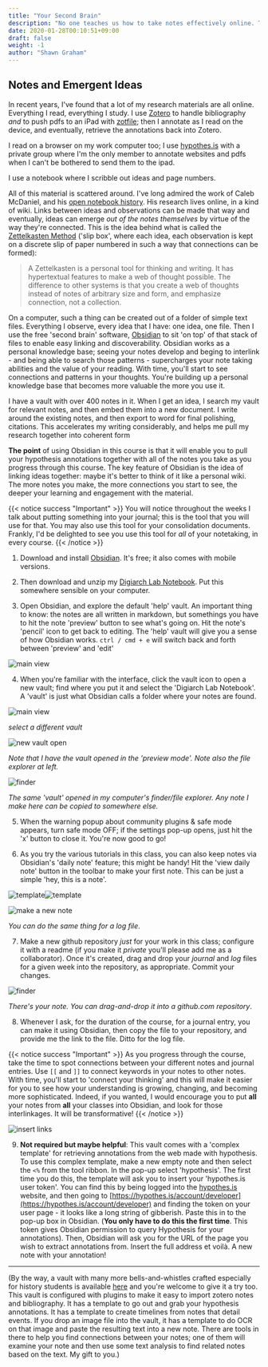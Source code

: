 ```yaml
---
title: "Your Second Brain"
description: "No one teaches us how to take notes effectively online. This is my little contribution to try to rectify that."
date: 2020-01-28T00:10:51+09:00
draft: false
weight: -1
author: "Shawn Graham"
---
```


## Notes and Emergent Ideas

In recent years, I've found that a lot of my research materials are all online. Everything I read, everything I study. I use [Zotero](https://zotero.org) to handle bibliography _and_ to push pdfs to an iPad with [zotfile](http://zotfile.com/); then I annotate as I read on the device, and eventually, retrieve the annotations back into Zotero.

I read on a browser on my work computer too; I use [hypothes.is](https://hypothes.is) with a private group where I'm the only member to annotate websites and pdfs when I can't be bothered to send them to the ipad.

I use a notebook where I scribble out ideas and page numbers.

All of this material is scattered around. I've long admired the work of Caleb McDaniel, and his [open notebook history](http://wcaleb.org/blog/open-notebook-history). His research lives online, in a kind of wiki. Links between ideas and observations can be made that way and eventually, ideas can emerge _out of the notes themselves_ by virtue of the way they're connected. This is the idea behind what is called the [Zettelkasten Method](https://zettelkasten.de/introduction/) ('slip box', where each idea, each observation is kept on a discrete slip of paper numbered in such a way that connections can be formed):

> A Zettelkasten is a personal tool for thinking and writing. It has hypertextual features to make a web of thought possible. The difference to other systems is that you create a web of thoughts instead of notes of arbitrary size and form, and emphasize connection, not a collection.

On a computer, such a thing can be created out of a folder of simple text files. Everything I observe, every idea that I have: one idea, one file. Then I use the free 'second brain' software, [Obsidian](https://obsidian.md) to sit 'on top' of that stack of files to enable easy linking and discoverability. Obsidian works as a personal knowledge base; seeing your notes develop and beging to interlink - and being able to search those patterns - supercharges your note taking abilities and the value of your reading. With time, you'll start to see connections and patterns in your thoughts. You're building up a personal knowledge base that becomes more valuable the more you use it.

I have a vault with over 400 notes in it. When I get an idea, I search my vault for relevant notes, and then embed them into a new document. I write around the existing notes, and then export to word for final polishing, citations. This accelerates my writing considerably, and helps me pull my research together into coherent form

**The point** of using Obsidian in this course is that it will enable you to pull your hypothesis annotations together with all of the notes you take as you progress through this course. The key feature of Obsidian is the idea of linking ideas together: maybe it's better to think of it like a personal wiki. The more notes you make, the more connections you start to see, the deeper your learning and engagement with the material.

{{< notice success "Important" >}} You will notice throughout the weeks I talk about putting something into your journal; this is the tool that you will use for that. You may also use this tool for your consolidation documents. Frankly, I'd be delighted to see you use this tool for _all_ of your notetaking, in every course.
{{< /notice >}}

1. Download and install [Obsidian](https://obsidian.md). It's free; it also comes with mobile versions.

2. Then download and unzip my [Digiarch Lab Notebook](https://github.com/shawngraham/obsidian-digiarch-lab-notebook). Put this somewhere sensible on your computer.

3. Open Obsidian, and explore the default 'help' vault. An important thing to know: the notes are all written in markdown, but somethings you have to hit the note 'preview' button to see what's going on. Hit the note's 'pencil' icon to get back to editing. The 'help' vault will give you a sense of how Obsidian works. `ctrl / cmd + e` will switch back and forth between 'preview' and 'edit'

![main view](/images/obs1.png)

4. When you're familiar with the interface, click the vault icon to open a new vault; find where you put it and select the 'Digiarch Lab Notebook'. A 'vault' is just what Obsidian calls a folder where your notes are found.

![main view](/images/obs2.png)

_select a different vault_

![new vault open](/images/obs3.png)

_Note that I have the vault opened in the 'preview mode'. Note also the file explorer at left._

![finder](/images/obs4.png)

_The same 'vault' opened in my computer's finder/file explorer. Any note I make here can be copied to somewhere else._

5. When the warning popup about community plugins & safe mode appears, turn safe mode OFF; if the settings pop-up opens, just hit the 'x' button to close it. You're now good to go!

6. As you try the various tutorials in this class, you can also keep notes via Obsidian's 'daily note' feature; this might be handy! Hit the 'view daily note' button in the toolbar to make your first note. This can be just a simple 'hey, this is a note'.

![template](/images/obs5.png)![template](/images/obs6.png)

![make a new note](/images/make-a-new-note.gif)

_You can do the same thing for a log file_.

7. Make a new github repository _just_ for your work in this class; configure it with a readme (if you make it _private_ you'll please add me as a collaborator). Once it's created, drag and drop your _journal_ and _log_ files for a given week into the repository, as appropriate. Commit your changes.

![finder](/images/obs7.png)

_There's your note. You can drag-and-drop it into a github.com repository_.

8.  Whenever I ask, for the duration of the course, for a journal entry, you can make it using Obsidian, then copy the file to your repository, and provide me the link to the file.  Ditto for the log file.

{{< notice success "Important" >}} As you progress through the course, take the time to spot connections between your different notes and journal entries. Use `[[` and `]]` to connect keywords in your notes to other notes. With time, you'll start to 'connect your thinking' and this will make it easier for you to see how your understanding is growing, changing, and becoming more sophisticated. Indeed, if you wanted, I would encourage you to put **all** your notes from **all** your classes into Obsidian, and look for those interlinkages. It will be transformative!
{{< /notice >}}

![insert links](finder/images/insert-links.gif)

9. **Not required but maybe helpful**: This vault comes with a 'complex template' for retrieving annotations from the web made with hypothesis. To use this complex template, make a new empty note and then select the `<%` from the tool ribbon. In the pop-up select 'hypothesis'. The first time you do this, the template will ask you to insert your 'hypothes.is user token'. You can find this by being logged into the [hypothes.is](https://web.hypothes.is) website, and then going to [https://hypothes.is/account/developer](https://hypothes.is/account/developer) and finding the token on your user page - it looks like a long string of gibberish. Paste this in to the pop-up box in Obsidian. (**You only have to do this the first time**. This token gives Obsidian permission to query Hypothesis for your annotations). Then, Obsidian will ask you for the URL of the page you wish to extract annotations from. Insert the full address et voilà. A new note with your annotation!

---

(By the way, a vault with many more bells-and-whistles crafted especially for history students is available [here](https://github.com/shawngraham/obsidian-student-starter-vault) and you're welcome to give it a try too. This vault is configured with plugins to make it easy to import zotero notes and bibliography. It has a template to go out and grab your hypothesis annotations. It has a template to create timelines from notes that detail events. If you drop an image file into the vault, it has a template to do OCR on that image and paste the resulting text into a new note. There are tools in there to help you find connections between your notes; one of them will examine your note and then use some text analysis to find related notes based on the text. My gift to you.)
